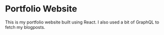 # Portfolio Website

This is my portfolio website built using React. I also used a bit of GraphQL to fetch my blogposts. 
